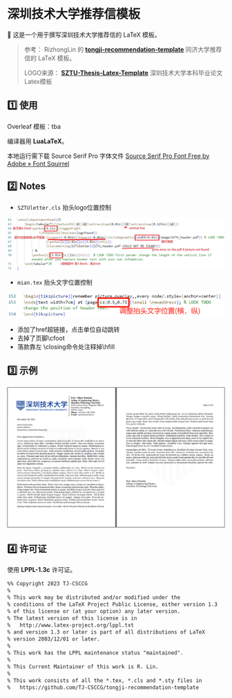 # 深圳技术大学推荐信模板

:page_facing_up: 这是一个用于撰写深圳技术大学推荐信的 LaTeX 模板。

> 参考： RizhongLin 的 **[tongji-recommendation-template](https://github.com/TJ-CSCCG/tongji-recommendation-template)** 同济大学推荐信的 LaTeX 模板。
>
> LOGO来源： **[SZTU-Thesis-Latex-Template](https://github.com/SZTU-ACM/SZTU-Thesis-Latex-Template)** 深圳技术大学本科毕业论文Latex模板

## :one: 使用

 Overleaf 模板：tba

编译器用 **LuaLaTeX**。

本地运行需下载 Source Serif Pro 字体文件 [Source Serif Pro Font Free by Adobe » Font Squirrel](https://www.fontsquirrel.com/fonts/source-serif-pro)

## :two: Notes

- ` SZTUletter.cls ` 抬头logo位置控制

![header_logo_position](README.assets/header_logo_position.png)

- `mian.tex` 抬头文字位置控制

![header_text_position](README.assets/header_text_position.png)

- 添加了href超链接，点击单位自动跳转
- 去掉了页脚\cfoot
- 落款靠左 \closing命令处注释掉\hfill

## :three: 示例

![example-image](README.assets/example.png)

## :four: 许可证

使用 **LPPL-1.3c** 许可证。

```
%% Copyright 2023 TJ-CSCCG
%
% This work may be distributed and/or modified under the
% conditions of the LaTeX Project Public License, either version 1.3
% of this license or (at your option) any later version.
% The latest version of this license is in
%   http://www.latex-project.org/lppl.txt
% and version 1.3 or later is part of all distributions of LaTeX
% version 2003/12/01 or later.
%
% This work has the LPPL maintenance status "maintained".
%
% This Current Maintainer of this work is R. Lin.
%
% This work consists of all the *.tex, *.cls and *.sty files in
%   https://github.com/TJ-CSCCG/tongji-recommendation-template
```
